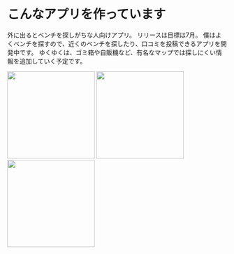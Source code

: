 # こんなアプリを作っています
外に出るとベンチを探しがちな人向けアプリ。
リリースは目標は7月。
僕はよくベンチを探すので、近くのベンチを探したり、口コミを投稿できるアプリを開発中です。
ゆくゆくは、ゴミ箱や自販機など、有名なマップでは探しにくい情報を追加していく予定です。

<img width="200" src="https://github.com/youten410/BenchHub/assets/77009896/554ef1b9-4582-4310-9bd8-7de295ec666c">
<img width="200" src="https://github.com/youten410/BenchHub/assets/77009896/aa914cd2-0631-41c4-a25f-ebc0dbbc1d58">
<img width="200" src="https://github.com/youten410/BenchHub/assets/77009896/b700f4aa-2dba-474f-9d1e-22f4637384db">
